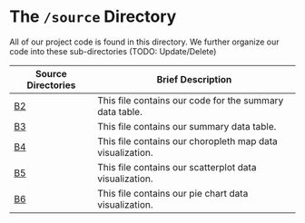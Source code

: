 # The `/source` Directory

All of our project code is found in this directory.  We further organize our code into 
these sub-directories (TODO: Update/Delete)

|Source Directories | Brief Description|
|---------------| -----------------|
|[B2](./InternetDisparities/source/B2.R) | This file contains our code for the summary data table. 
|[B3](./InternetDisparities/source/B3.R) | This file contains our summary data table. 
|[B4](./InternetDisparities/source/B4.R) | This file contains our choropleth map data visualization. 
|[B5](./InternetDisparities/source/B5.R) | This file contains our scatterplot data visualization.
|[B6](./InternetDisparities/source/B6.R) | This file contains our pie chart data visualization. 
